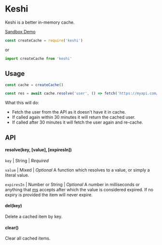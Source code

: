 # Keshi

Keshi is a better in-memory cache.

[Sandbox Demo](https://codesandbox.io/s/pm1xojlk1x)

```js
const createCache = require('keshi')
```

or

```js
import createCache from 'keshi'
```

<h2>Usage</h2>

```js
const cache = createCache()

const res = await cache.resolve('user', () => fetch('https://myapi.com/user'), '30 mins')
```

What this will do:

- Fetch the user from the API as it doesn't have it in cache.
- If called again within 30 minutes it will return the cached user.
- If called after 30 minutes it will fetch the user again and re-cache.

<h2>API</h2>

<h4>resolve(key, [value], [expiresIn])</h4>

`key` | String | *Required*

`value` | Mixed | *Optional*
A function which resolves to a value, or simply a literal value.

`expiresIn` | Number or String | *Optional*
A number in milliseconds or anything that [ms](https://www.npmjs.com/package/ms) accepts after which the value is considered expired. If no expiry is provided the item will never expire.

<h4>del(key)</h4>

Delete a cached item by key.

<h4>clear()</h4>

Clear all cached items.
